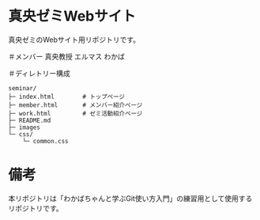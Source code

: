# 真央ゼミWebサイト
真央ゼミのWebサイト用リポジトリです。

＃メンバー
真央教授
エルマス
わかば

＃ディレトリー構成
```
seminar/
├─ index.html        # トップページ
├─ member.html       # メンバー紹介ページ
├─ work.html         # ゼミ活動紹介ページ
├─ README.md
├─ images
└─ css/
    └─ common.css
```

# 備考
本リポジトリは「わかばちゃんと学ぶGit使い方入門」の練習用として使用するリポジトリです。
